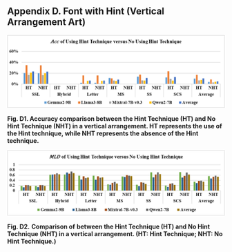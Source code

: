## Appendix D.   Font with Hint (Vertical Arrangement Art)

![figD1](.\fig\figD1.png)

**Fig. D1. Accuracy comparison between the Hint Technique (HT) and No Hint Technique (NHT) in a vertical arrangement. HT represents the use of the Hint technique, while NHT represents the absence of the Hint technique.**

 

![figD2](.\fig\figD2.png)

**Fig. D2.** **Comparison of**  **between the Hint Technique (HT) and No Hint Technique (NHT) in a vertical arrangement. (HT: Hint Technique; NHT: No Hint Technique.)**
